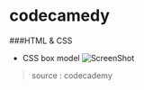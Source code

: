 # codecamedy


###HTML & CSS

* CSS box model
![ScreenShot](https://s3.amazonaws.com/codecademy-blog/assets/ae09140c.png)

> source : codecademy
